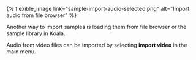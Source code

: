 ---
---

{% flexible_image link="sample-import-audio-selected.png" alt="Import audio from file browser" %}

Another way to import samples is loading them from file browser or the sample library in Koala.

Audio from video files can be imported by selecting **import video** in the main menu. 
